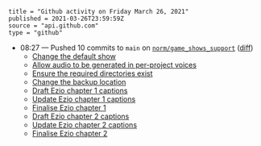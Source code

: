 ```
title = "Github activity on Friday March 26, 2021"
published = 2021-03-26T23:59:59Z
source = "api.github.com"
type = "github"
```

* 08:27 — Pushed 10 commits to `main` on [`norm/game_shows_support`](https://github.com/norm/game_shows_support) ([diff](https://github.com/norm/game_shows_support/compare/5e46c72276041195168c7b74178aab9fb2652783..f6f86e34d3b04a4ddf2e585750202e20ea82f724))
  * [Change the default show](https://github.com/norm/game_shows_support/commit/0133cc5cb11e31477b940ca0d3e296a274de1903)
  * [Allow audio to be generated in per-project voices](https://github.com/norm/game_shows_support/commit/1f9d2ee8efc8811fbddfbc77ffdcb757b5aa3831)
  * [Ensure the required directories exist](https://github.com/norm/game_shows_support/commit/c266ad56c56b564a177992d837366f2b82d93626)
  * [Change the backup location](https://github.com/norm/game_shows_support/commit/e8206bbf3703f71e37475bca7ada4a0dbdd52cee)
  * [Draft Ezio chapter 1 captions](https://github.com/norm/game_shows_support/commit/22f82b3d3bd4431f2af3ddc91bdad0a7e14c2d4f)
  * [Update Ezio chapter 1 captions](https://github.com/norm/game_shows_support/commit/b587d2f0495447ba0eb2e87f9013d5be2599a698)
  * [Finalise Ezio chapter 1](https://github.com/norm/game_shows_support/commit/451581d966ff5c298d028744c8c3e24adc3ad68c)
  * [Draft Ezio chapter 2 captions](https://github.com/norm/game_shows_support/commit/e3ac0566d91cbba9e408ba6959576f34137e380e)
  * [Update Ezio chapter 2 captions](https://github.com/norm/game_shows_support/commit/ffff3356d18dac24188738a89f6902595a709b5b)
  * [Finalise Ezio chapter 2](https://github.com/norm/game_shows_support/commit/f6f86e34d3b04a4ddf2e585750202e20ea82f724)
